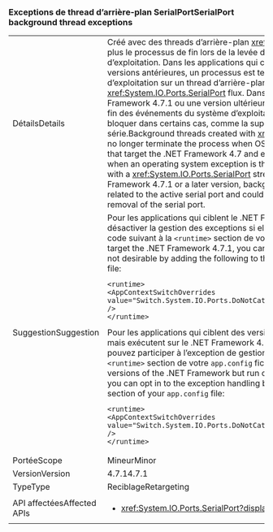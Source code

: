 ### <a name="serialport-background-thread-exceptions"></a><span data-ttu-id="58d10-101">Exceptions de thread d’arrière-plan SerialPort</span><span class="sxs-lookup"><span data-stu-id="58d10-101">SerialPort background thread exceptions</span></span>

|   |   |
|---|---|
|<span data-ttu-id="58d10-102">Détails</span><span class="sxs-lookup"><span data-stu-id="58d10-102">Details</span></span>|<span data-ttu-id="58d10-103">Créé avec des threads d’arrière-plan <xref:System.IO.Ports.SerialPort> flux n’est plus le processus de fin lors de la levée des exceptions de système d’exploitation. Dans les applications qui ciblent le .NET Framework 4.7 et les versions antérieures, un processus est terminé en cas d’exception de système d’exploitation sur un thread d’arrière-plan créé avec un <xref:System.IO.Ports.SerialPort> flux. Dans les applications que cible le .NET Framework 4.7.1 ou une version ultérieure, les threads d’arrière-plan attend la fin des événements du système d’exploitation liés au port série actif et peut se bloquer dans certains cas, comme la suppression soudaine du port série.</span><span class="sxs-lookup"><span data-stu-id="58d10-103">Background threads created with <xref:System.IO.Ports.SerialPort> streams no longer terminate the process when OS exceptions are thrown.In applications that target the .NET Framework 4.7 and earlier versions, a process is terminated when an operating system exception is thrown on a background thread created with a <xref:System.IO.Ports.SerialPort> stream.In applications that target the .NET Framework 4.7.1 or a later version, background threads wait for OS events related to the active serial port and could crash in some cases, such as sudden removal of the serial port.</span></span>|
|<span data-ttu-id="58d10-104">Suggestion</span><span class="sxs-lookup"><span data-stu-id="58d10-104">Suggestion</span></span>|<span data-ttu-id="58d10-105">Pour les applications qui ciblent le .NET Framework 4.7.1, vous pouvez désactiver la gestion des exceptions si elle n’est pas souhaitable en ajoutant le code suivant à la <code>&lt;runtime&gt;</code> section de votre <code>app.config</code> fichier :</span><span class="sxs-lookup"><span data-stu-id="58d10-105">For apps that target the .NET Framework 4.7.1, you can opt out of the exception handling if it is not desirable by adding the following to the <code>&lt;runtime&gt;</code> section of your <code>app.config</code> file:</span></span><pre><code class="language-xml">&lt;runtime&gt;&#13;&#10;&lt;AppContextSwitchOverrides value=&quot;Switch.System.IO.Ports.DoNotCatchSerialStreamThreadExceptions=true&quot; /&gt;&#13;&#10;&lt;/runtime&gt;&#13;&#10;</code></pre><span data-ttu-id="58d10-106">Pour les applications qui ciblent des versions antérieures du .NET Framework mais exécutent sur le .NET Framework 4.7.1 ou une version ultérieure, vous pouvez participer à l’exception de gestion en ajoutant le code suivant à la <code>&lt;runtime&gt;</code> section de votre <code>app.config</code> fichier :</span><span class="sxs-lookup"><span data-stu-id="58d10-106">For apps that target earlier versions of the .NET Framework but run on the .NET Framework 4.7.1 or later, you can opt in to the exception handling by adding the following to the <code>&lt;runtime&gt;</code> section of your <code>app.config</code> file:</span></span><pre><code class="language-xml">&lt;runtime&gt;&#13;&#10;&lt;AppContextSwitchOverrides value=&quot;Switch.System.IO.Ports.DoNotCatchSerialStreamThreadExceptions=false&quot; /&gt;&#13;&#10;&lt;/runtime&gt;&#13;&#10;</code></pre>|
|<span data-ttu-id="58d10-107">Portée</span><span class="sxs-lookup"><span data-stu-id="58d10-107">Scope</span></span>|<span data-ttu-id="58d10-108">Mineur</span><span class="sxs-lookup"><span data-stu-id="58d10-108">Minor</span></span>|
|<span data-ttu-id="58d10-109">Version</span><span class="sxs-lookup"><span data-stu-id="58d10-109">Version</span></span>|<span data-ttu-id="58d10-110">4.7.1</span><span class="sxs-lookup"><span data-stu-id="58d10-110">4.7.1</span></span>|
|<span data-ttu-id="58d10-111">Type</span><span class="sxs-lookup"><span data-stu-id="58d10-111">Type</span></span>|<span data-ttu-id="58d10-112">Reciblage</span><span class="sxs-lookup"><span data-stu-id="58d10-112">Retargeting</span></span>|
|<span data-ttu-id="58d10-113">API affectées</span><span class="sxs-lookup"><span data-stu-id="58d10-113">Affected APIs</span></span>|<ul><li><xref:System.IO.Ports.SerialPort?displayProperty=nameWithType></li></ul>|

